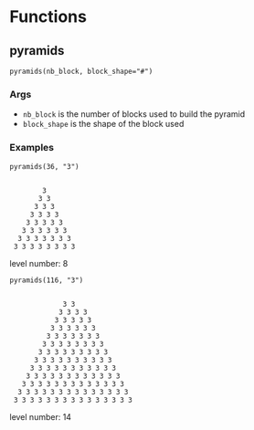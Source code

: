 # Functions

## pyramids

`pyramids(nb_block, block_shape="#")`

### Args

- `nb_block` is the number of blocks used to build the pyramid
- `block_shape` is the shape of the block used

### Examples

`pyramids(36, "3")`

<code>
        3
       3 3
      3 3 3
     3 3 3 3
    3 3 3 3 3
   3 3 3 3 3 3
  3 3 3 3 3 3 3
 3 3 3 3 3 3 3 3
</code>


level number:  8

`pyramids(116, "3")`


<code>
             3 3
            3 3 3 3
           3 3 3 3 3
          3 3 3 3 3 3
         3 3 3 3 3 3 3
        3 3 3 3 3 3 3 3
       3 3 3 3 3 3 3 3 3
      3 3 3 3 3 3 3 3 3 3
     3 3 3 3 3 3 3 3 3 3 3
    3 3 3 3 3 3 3 3 3 3 3 3
   3 3 3 3 3 3 3 3 3 3 3 3 3
  3 3 3 3 3 3 3 3 3 3 3 3 3 3
 3 3 3 3 3 3 3 3 3 3 3 3 3 3 3
</code>


level number:  14
  

